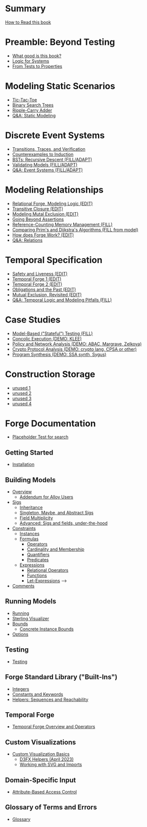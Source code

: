 <!-- This will be ignored by the mdbook parser -->
<!-- # Logic for Systems: Lightweight Formal Methods for the Practical Engineer -->
# Summary 
[How to Read this book](./welcome.md)
<!-- "prefix chapters"; cannot be nested -->

# Preamble: Beyond Testing
- [What good is this book?](./chapters/manifesto/job.md) 
- [Logic for Systems](./chapters/manifesto/manifesto.md)
- [From Tests to Properties](./chapters/properties/pbt.md)

<!-- # What do tic-tac-toe, binary trees, and operating systems have in common? -->
<!-- STATIC INSTANCES; NO TRANSITIONS YET -->
# Modeling Static Scenarios
- [Tic-Tac-Toe](./chapters/ttt/ttt.md)             
- [Binary Search Trees](./chapters/bst/bst.md)     
- [Ripple-Carry Adder](./chapters/adder/rca.md)   
- [Q&A: Static Modeling](./chapters/qna/static.md) 

<!-- - The challenge of testing
  - Python: tic-tac-toe. Let's test our TTT program.
    - What does it mean to test such a program?
    - Fuzzing (doesn't crash mid-game)
    - Is there only one "best" move? No. Relational problems.
    - Property-based testing (generator vs. is-valid) 
    
    
    - Satisfiability and unsatisfiability
    - => as "if"; classical logic weirdness when it comes up first
    - methodology, shapes
    -->

<!--
- From tests to specification   [ended up doing this in reverse]
    - our is-valid looks really similar to Froglet predicate
    - our generator looks really similar to a different Froglet predicate
    - algorithms differ, specification is forever (random search vs bounded-exhaustive search vs proof vs…) -->

# Discrete Event Systems
- [Transitions, Traces, and Verification](./chapters/ttt/ttt_games.md)
- [Counterexamples to Induction](./chapters/inductive/bsearch.md)
- [BSTs: Recursive Descent (FILL/ADAPT)](./chapters/bst/descent.md)
- [Validating Models (FILL/ADAPT)](./chapters/validation/validating_events.md) 
- [Q&A: Event Systems (FILL/ADAPT)](./chapters/qna/events.md) 

# Modeling Relationships 
- [Relational Forge, Modeling Logic (EDIT)](./chapters/relations/modeling-booleans-1.md)
- [Transitive Closure (EDIT)](./chapters/relations/reachability.md)
- [Modeling Mutal Exclusion (EDIT)](./chapters/relations/sets-induction-mutex.md)
- [Going Beyond Assertions](./chapters/relations/sets-beyond-assertions.md)
- [Reference-Counting Memory Management (FILL)]()
- [Comparing Prim's and Dijkstra's Algorithms (FILL from model)]()
- [How does Forge Work? (EDIT)](./chapters/solvers/bounds_booleans_how_forge_works.md)
- [Q&A: Relations]() 

<!-- ## Atoms from bits (Relational Forge)
 
  - Relations in Forge (cities, objects/heap, course requirements, ACL synthesis)
	- Lab follow-up: reference-counting GC

  - Relational: Boolean logic (modeled)

  - Relational: Prim’s algorithm (modeled, validation)
  - Prim's vs. Dijkstra's (both so alike, but so different)

  - Validation (part 2)
     - domain vs. system, “optional” predicates, combinations and consistency

  - Correspondence between models, abstraction functions
  - Tying it all together: how does Forge work?
 -->

# Temporal Specification
- [Safety and Liveness (EDIT)](./chapters/temporal/liveness_and_lassos.md)
- [Temporal Forge 1 (EDIT)](./chapters/temporal/temporal_operators.md)
- [Temporal Forge 2 (EDIT)](./chapters/temporal/temporal_operators_2.md)
- [Obligations and the Past (EDIT)](./chapters/temporal/obligations_past.md)
- [Mutual Exclusion, Revisited (EDIT)](./chapters/temporal/fixing_lock_temporal.md)
- [Q&A: Temporal Logic and Modeling Pitfalls (FILL)]() 

<!--  
## Tomorrow and Tomorrow and Tomorrow (Temporal Forge)

  - Relational: Mutual exclusion: "Lock 1" from 1760 (raising flags)
      - Back to induction: mutual-exclusion preserved
      - But non-starvation is more subtle, calls for more language power!

  - Temporal: basic model (counter, lights puzzle) LTL, liveness, and lassos
      - eventually, always, next state
      - until
      - past-time operators

  - Temporal: Lock1: Deadlock vs. Livelock
      - Modeling "Oops" for Lock1

  - Temporal: "Lock 2" from 1760 (polite processes)
      - Modeling "Oops" for Lock2: The importance of a good domain model

  - Temporal: Peterson's lock (combining Lock1 + Lock2)
      - Fairness: precondition or property?

  - Validation (part 3): temporal pitfalls
  -->

# Case Studies
- [Model-Based ("Stateful") Testing (FILL)]()
- [Concolic Execution (DEMO: KLEE)]()
- [Policy and Network Analysis (DEMO: ABAC, Margrave, Zelkova)]()
- [Crypto Protocol Analysis (DEMO: crypto lang, CPSA or other)]()
- [Program Synthesis (DEMO: SSA synth, Sygus)]()

<!-- ## Case Studies: Applications and Demos

  - Policy / firewall analysis, control
    - Reading: Zelkova, Azure
    - Demo: ABAC language

  - Crypto
    - Reading: CPSA, ProVerif, (+ the one with pictures we cited)
    - Demo: Needham-Schr. Language

  - Synthesis
    - Reading: SSA bit-vector function synthesis, SyGuS
    - Demo: Resistor / novelty clock language

  - …many more…

  - Model-based testing (“stateful testing”) 
     - Hypothesis
     - (Need a good MBT example to use Forge for test generation. Another DSL input?) -->


  
<!-- ## Forge documentation (living document)

- Docs and book should be combined. -->

<!-- ## Modeling Tips

- Guide to debugging models
  - the evaluator 
  - cores 
- tips and tricks
- modeling pitfalls (a la Jackson) – higher-order quant, bounds, etc.  
 -->




<!-- ## Solvers and algorithms

  - Boolean SAT (DPLL)

  - Propositional Resolution
    - Model (likely can’t model full SAT runs, but can model steps)

  - Tracking learned clauses in SAT

  - SMT: eager vs. lazy, boolean skeletons
  - SMT: example theory solver: integer inequalities

  - CEGIS

  - Decidability, completeness, and incompleteness -->

# Construction Storage
- [unused 1](./chapters/solvers/cegis.md)
- [unused 2](./chapters/solvers/dpll.md)
- [unused 3](./chapters/solvers/resolution.md)
- [unused 4](./chapters/solvers/smt.md)


# Forge Documentation
- [Placeholder Test for search](./chapters/docs/test.md)

## Getting Started

- [Installation](./docs/getting-started/installation.md)

## Building Models

- [Overview](./docs/building-models/overview.md)
  - [Addendum for Alloy Users](./docs/building-models/alloy-user-overview.md)
- [Sigs](./docs/building-models/sigs/sigs.md)
  - [Inheritance](./docs/building-models/sigs/inheritance.md)
  - [Singleton, Maybe, and Abstract Sigs](./docs/building-models/sigs/singleton-maybe-sigs.md)    
  - [Field Multiplicity](./docs/building-models/sigs/multiplicity.md)  
  - [Advanced: Sigs and fields, under-the-hood](./docs/building-models/sigs/advanced.md) 
- [Constraints](./docs/building-models/constraints/constraints.md)
  - [Instances](./docs/building-models/constraints/instances.md)
  - [Formulas](./docs/building-models/constraints/formulas/formulas.md)
    - [Operators](./docs/building-models/constraints/formulas/operators.md)
    - [Cardinality and Membership](./docs/building-models/constraints/formulas/cardinality-membership.md)
    - [Quantifiers](./docs/building-models/constraints/formulas/quantifiers.md)
    - [Predicates](./docs/building-models/constraints/formulas/predicates.md)
  - [Expressions](./docs/building-models/constraints/expressions/expressions.md)
    - [Relational Operators](./docs/building-models/constraints/expressions/relational-expressions/relational-expressions.md)
    - [Functions](./docs/building-models/constraints/expressions/functions.md)
    - [Let-Expressions](./docs/building-models/constraints/expressions/let-expressions.md) -->
- [Comments](./docs/building-models/comments.md)

## Running Models

- [Running](./docs/running-models/running.md)
- [Sterling Visualizer](./docs/running-models/sterling-visualizer.md)
- [Bounds](./docs/running-models/bounds.md)
  - [Concrete Instance Bounds](./docs/running-models/concrete-instance-bounds.md)
- [Options](./docs/running-models/options.md)

## Testing

- [Testing](./docs/testing-chapter/testing.md)

## Forge Standard Library ("Built-Ins")

- [Integers](./docs/forge-standard-library/integers.md)
- [Constants and Keywords](./docs/forge-standard-library/constants-and-keywords.md)
- [Helpers: Sequences and Reachability](./docs/forge-standard-library/helpers.md)

## Temporal Forge

- [Temporal Forge Overview and Operators](./docs/electrum/electrum-overview.md)

## Custom Visualizations

- [Custom Visualization Basics](./docs/sterling/custom-basics.md)  
  - [D3FX Helpers (April 2023)](./docs/sterling/d3fx_apr23.md)
    <!-- - [Outdated D3FX Helpers (January 2023)](./sterling/d3fx.md) -->
  - [Working with SVG and Imports](./docs/sterling/svg-tips.md)

## Domain-Specific Input

- [Attribute-Based Access Control](./docs/dsl/abac.md)

## Glossary of Terms and Errors

- [Glossary](./glossary.md)


<!-- ## Exercises

Python:
  - PBT
Froglet:
  - ABAC + Intro Froglet (family trees)
  - Physical keys and locks
  - Curiosity Modeling (hard to put into a textbook, but can frame it)
Relational Forge:
  - Memory management
Temporal Forge:
  - River crossing, correspond. between puzzles
  - Tortoise and Hare algorithm
  - Elevators
Algorithms:
  - SAT + PBT
  - SAT + Resolution + PBT
SMT:
  - Pythagorean triples
  - Kenken
  - Synthesis

-->

